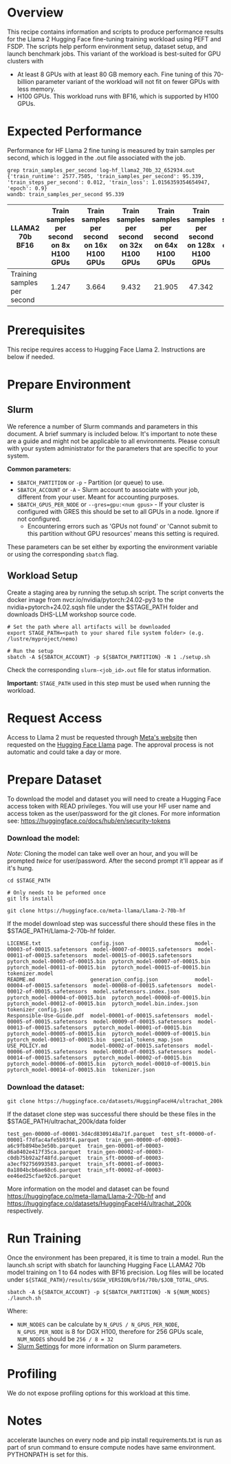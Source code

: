 # Overview

This recipe contains information and scripts to produce performance results for the Llama 2 Hugging Face fine-tuning training workload using PEFT and FSDP. The scripts help perform environment setup, dataset setup, and launch benchmark jobs.
This variant of the workload is best-suited for GPU clusters with

* At least 8 GPUs with at least 80 GB memory each. Fine tuning of this 70-billion parameter variant of the workload will not fit on fewer GPUs with less memory.
* H100 GPUs. This workload runs with BF16, which is supported by H100 GPUs.

# Expected Performance

Performance for HF Llama 2 fine tuning is measured by train samples per second, which is logged in the .out file associated with the job.

```shell
grep train_samples_per_second log-hf_llama2_70b_32_652934.out
{'train_runtime': 2577.7505, 'train_samples_per_second': 95.339, 'train_steps_per_second': 0.012, 'train_loss': 1.0156359354654947, 'epoch': 0.9}
wandb: train_samples_per_second 95.339
```
| LLAMA2 70b BF16 | Train samples per second on 8x H100 GPUs | Train samples per second on 16x H100 GPUs  | Train samples per second on 32x H100 GPUs  | Train samples per second on 64x H100 GPUs  | Train samples per second on 128x H100 GPUs  | Train samples per second on 256x H100 GPUs  | Train samples per second on 512x H100 GPUs
|---|:---:|:---:|:---:|:---:|:---:|:---:|:---:|
| Training samples per second | 1.247 | 3.664 | 9.432 | 21.905 | 47.342 | 95.339 |154.931

# Prerequisites

This recipe requires access to Hugging Face Llama 2. Instructions are below if needed.

# Prepare Environment

## Slurm

We reference a number of Slurm commands and parameters in this document. A brief summary is included below. It's important to note these are a guide and might not be applicable to all environments. Please consult with your system administrator for the parameters that are specific to your system.

**Common parameters:**
- `SBATCH_PARTITION` or `-p` - Partition (or queue) to use.
- `SBATCH_ACCOUNT` or `-A` - Slurm account to associate with your job, different from your user. Meant for accounting purposes.
- `SBATCH_GPUS_PER_NODE` or `--gres=gpu:<num gpus>` - If your cluster is configured with GRES this should be set to all GPUs in a node. Ignore if not configured.
	- Encountering errors such as 'GPUs not found' or 'Cannot submit to this partition without GPU resources' means this setting is required.

These parameters can be set either by exporting the environment variable or using the corresponding `sbatch` flag.

## Workload Setup
Create a staging area by running the setup.sh script. The script converts the docker image from nvcr.io/nvidia/pytorch:24.02-py3 to the nvidia+pytorch+24.02.sqsh file under the $STAGE_PATH folder and downloads DHS-LLM workshop source code.

```shell
# Set the path where all artifacts will be downloaded
export STAGE_PATH=<path to your shared file system folder> (e.g. /lustre/myproject/nemo)

# Run the setup
sbatch -A ${SBATCH_ACCOUNT} -p ${SBATCH_PARTITION} -N 1 ./setup.sh
```
Check the corresponding `slurm-<job_id>.out` file for status information.

**Important:** `STAGE_PATH` used in this step must be used when running the workload.

# Request Access
Access to Llama 2 must be requested through [Meta's website](https://llama.meta.com/llama-downloads/) then requested on the [Hugging Face Llama](https://huggingface.co/meta-llama/Llama-2-70b-hf) page. The approval process is not automatic and could take a day or more.

# Prepare Dataset
To download the model and dataset you will need to create a Hugging Face access token with READ privileges. You will use your HF user name and access token as the user/password for the git clones. For more information see: https://huggingface.co/docs/hub/en/security-tokens

### Download the model:
*Note:* Cloning the model can take well over an hour, and you will be prompted _twice_ for user/password. After the second prompt it'll appear as if it's hung.
```shell
cd $STAGE_PATH

# Only needs to be peformed once
git lfs install

git clone https://huggingface.co/meta-llama/Llama-2-70b-hf
```

If the model download step was successful there should these files in the $STAGE_PATH/Llama-2-70b-hf folder.

```shell
LICENSE.txt                config.json                       model-00003-of-00015.safetensors  model-00007-of-00015.safetensors  model-00011-of-00015.safetensors  model-00015-of-00015.safetensors  pytorch_model-00003-of-00015.bin  pytorch_model-00007-of-00015.bin  pytorch_model-00011-of-00015.bin  pytorch_model-00015-of-00015.bin  tokenizer.model
README.md                  generation_config.json            model-00004-of-00015.safetensors  model-00008-of-00015.safetensors  model-00012-of-00015.safetensors  model.safetensors.index.json      pytorch_model-00004-of-00015.bin  pytorch_model-00008-of-00015.bin  pytorch_model-00012-of-00015.bin  pytorch_model.bin.index.json      tokenizer_config.json
Responsible-Use-Guide.pdf  model-00001-of-00015.safetensors  model-00005-of-00015.safetensors  model-00009-of-00015.safetensors  model-00013-of-00015.safetensors  pytorch_model-00001-of-00015.bin  pytorch_model-00005-of-00015.bin  pytorch_model-00009-of-00015.bin  pytorch_model-00013-of-00015.bin  special_tokens_map.json
USE_POLICY.md              model-00002-of-00015.safetensors  model-00006-of-00015.safetensors  model-00010-of-00015.safetensors  model-00014-of-00015.safetensors  pytorch_model-00002-of-00015.bin  pytorch_model-00006-of-00015.bin  pytorch_model-00010-of-00015.bin  pytorch_model-00014-of-00015.bin  tokenizer.json
```

### Download the dataset:
```shell
git clone https://huggingface.co/datasets/HuggingFaceH4/ultrachat_200k

```

If the dataset clone step was successful there should be these files in the $STAGE_PATH/ultrachat_200k/data folder
```shell
test_gen-00000-of-00001-3d4cd8309148a71f.parquet  test_sft-00000-of-00001-f7dfac4afe5b93f4.parquet  train_gen-00000-of-00003-a6c9fb894be3e50b.parquet  train_gen-00001-of-00003-d6a0402e417f35ca.parquet  train_gen-00002-of-00003-c0db75b92a2f48fd.parquet  train_sft-00000-of-00003-a3ecf92756993583.parquet  train_sft-00001-of-00003-0a1804bcb6ae68c6.parquet  train_sft-00002-of-00003-ee46ed25cfae92c6.parquet
```

More information on the model and dataset can be found https://huggingface.co/meta-llama/Llama-2-70b-hf and https://huggingface.co/datasets/HuggingFaceH4/ultrachat_200k respectively.

# Run Training

Once the environment has been prepared, it is time to train a model. Run the launch.sh script with sbatch for launching Hugging Face LLAMA2 70b model training on 1 to 64 nodes with BF16 precision.
Log files will be located under `${STAGE_PATH}/results/$GSW_VERSION/bf16/70b/$JOB_TOTAL_GPUS`.

```shell
sbatch -A ${SBATCH_ACCOUNT} -p ${SBATCH_PARTITION} -N ${NUM_NODES} ./launch.sh
```
Where:
- `NUM_NODES` can be calculate by `N_GPUS / N_GPUS_PER_NODE`, `N_GPUS_PER_NODE` is 8 for DGX H100, therefore for 256 GPUs scale, `NUM_NODES` should be `256 / 8 = 32`
- [Slurm Settings](#slurm) for more information on Slurm parameters.

# Profiling

We do not expose profiling options for this workload at this time.

# Notes

accelerate launches on every node and pip install requirements.txt is run as part of srun command to ensure compute nodes have same environment. PYTHONPATH is set for this.
